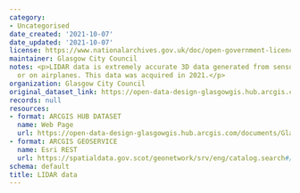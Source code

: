 ```yaml
---
category:
- Uncategorised
date_created: '2021-10-07'
date_updated: '2021-10-07'
license: https://www.nationalarchives.gov.uk/doc/open-government-licence/version/3/
maintainer: Glasgow City Council
notes: <p>LIDAR data is extremely accurate 3D data generated from sensors on the ground
  or on airplanes. This data was acquired in 2021.</p>
organization: Glasgow City Council
original_dataset_link: https://open-data-design-glasgowgis.hub.arcgis.com/documents/GlasgowGIS::lidar-data
records: null
resources:
- format: ARCGIS HUB DATASET
  name: Web Page
  url: https://open-data-design-glasgowgis.hub.arcgis.com/documents/GlasgowGIS::lidar-data
- format: ARCGIS GEOSERVICE
  name: Esri REST
  url: https://spatialdata.gov.scot/geonetwork/srv/eng/catalog.search#/metadata/63c46ac1-b10f-4453-968e-b1e95be0e47d
schema: default
title: LIDAR data
---
```

